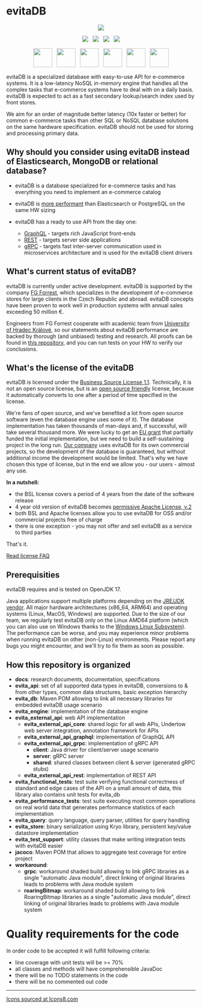 # evitaDB


<p align="center">
  <img src="https://raw.githubusercontent.com/FgForrest/evitaDB/dev/docs/assets/img/evita.png"/>
</p>

<p align="center">
  <a href="https://github.com/FgForrest/evitaDB" title="Build"><img src="https://img.shields.io/github/v/release/FgForrest/evitadb?color=%23ff00a0&include_prereleases&label=version&sort=semver"/></a>
  &nbsp;
  <a href="https://github.com/FgForrest/evitaDB" title="Platform"><img src="https://img.shields.io/badge/Built%20with-Java-red"/></a>
  &nbsp;
  <a href="https://github.com/FgForrest/evitaDB" title="GitHub Workflow Status"><img src="https://img.shields.io/github/actions/workflow/status/FgForrest/evitaDB/maven.yml?branch=dev"/></a>
  &nbsp;
  <a href="https://github.com/FgForrest/evitaDB/blob/master/LICENSE" title="License"><img src="https://img.shields.io/badge/license-BSL_1.1-blue.svg"/></a>
</p>

<p align="center">
  <a href="https://evitadb.io/en/blog" title="Blog"><img src="https://img.icons8.com/carbon-copy/100/FFFFFF/blog.png" width="50px"/></a>
  &nbsp;
  <a href="https://evitadb.io/documentation/index" title="Documentation"><img src="https://img.icons8.com/carbon-copy/100/FFFFFF/saving-book.png" width="50px"/></a>
  &nbsp;
  <a href="https://evitadb.io/research/introduction" title="Research"><img src="https://img.icons8.com/carbon-copy/100/FFFFFF/microscope.png" width="50px"/></a>
  &nbsp;
  <a href="https://twitter.com/evitadb_io" title="Twitter"><img src="https://img.icons8.com/carbon-copy/100/FFFFFF/twitter.png" width="50px"/></a>
  &nbsp;
  <a href="https://github.com/FgForrest/evitaDB/" title="GitHub"><img src="https://img.icons8.com/carbon-copy/100/FFFFFF/github.png" width="50px"/></a>
  &nbsp;
  <a href="https://keyserver.ubuntu.com/pks/lookup?op=get&search=0x9d1149b0c74e939dd766c7a93de3cdccf660797f" title="PGP public key"><img src="https://img.icons8.com/carbon-copy/100/FFFFFF/fingerprint-scan.png" width="50px"/></a>
</p>

evitaDB is a specialized database with easy-to-use API for e-commerce systems. It is a low-latency NoSQL in-memory engine 
that handles all the complex tasks that e-commerce systems have to deal with on a daily basis. evitaDB is expected to act 
as a fast secondary lookup/search index used by front stores.

We aim for an order of magnitude better latency (10x faster or better) for common e-commerce tasks than other SQL or 
NoSQL database solutions on the same hardware specification. evitaDB should not be used for storing and processing primary data.

## Why should you consider using evitaDB instead of Elasticsearch, MongoDB or relational database?

- evitaDB is a database specialized for e-commerce tasks and has everything you need to implement an e-commerce catalog
- evitaDB is [more performant](docs/performance/performance_comparison.md) than Elasticsearch or PostgreSQL on the same
  HW sizing
- evitaDB has a ready to use API from the day one:

    - [GraphQL](docs/user/en/use/connectors/graphql.md) - targets rich JavaScript front-ends
    - [REST](docs/user/en/use/connectors/rest.md) - targets server side applications
    - [gRPC](docs/user/en/use/connectors/grpc.md) - targets fast inter-server communication used in microservices 
      architecture and is used for the evitaDB client drivers

## What's current status of evitaDB?

evitaDB is currently under active development. evitaDB is supported by the company [FG Forrest](https://www.fg.cz),
which specializes in the development of e-commerce stores for large clients in the Czech Republic and abroad. evitaDB
concepts have been proven to work well in production systems with annual sales exceeding 50 million €.

Engineers from FG Forrest cooperate with academic team from [University of Hradec Králové](https://www.uhk.cz), so our
statements about evitaDB performance are backed by thorough (and unbiased) testing and research. All proofs can be found
in [this repository](https://github.com/FgForrest/evitaDB-research), and you can run tests on your HW to verify our conclusions.

## What's the license of the evitaDB

evitaDB is licensed under the [Business Source License 1.1](LICENSE). Technically, it is not
an open source license, but is an [open source friendly](https://itsfoss.com/making-the-business-source-license-open-source-compliant/)
license, because it automatically converts to one after a period of time specified in the license.

We're fans of open source, and we've benefited a lot from open source software (even the database engine uses some of it).
The database implementation has taken thousands of man-days and, if successful, will take several thousand more. We were
lucky to get an [EU grant](https://evitadb.io/project-info) that partially funded the initial implementation, but we
need to build a self-sustaining project in the long run. [Our company](https://www.fg.cz) uses evitaDB for its own
commercial projects, so the development of the database is guaranteed, but without additional income the development
would be limited. That's why we have chosen this type of license, but in the end we allow you - our users - almost any
use.

**In a nutshell:**

- the BSL license covers a period of 4 years from the date of the software release
- 4 year old version of evitaDB becomes [permissive Apache License, v.2](https://fossa.com/blog/open-source-licenses-101-apache-license-2-0/)
- both BSL and Apache licenses allow you to use evitaDB for OSS and/or commercial projects free of charge
- there is one exception - you may not offer and sell evitaDB as a service to third parties

That's it.

[Read license FAQ](https://evitadb.io/documentation/use/license)

## Prerequisities

evitaDB requires and is tested on OpenJDK 17.

Java applications support multiple platforms depending on the
[JRE/JDK vendor](https://wiki.openjdk.org/display/Build/Supported+Build+Platforms). All major hardware
architectures (x86_64, ARM64) and operating systems (Linux, MacOS, Windows) are supported. Due to the size of our
team, we regularly test evitaDB only on the Linux AMD64 platform (which you can also use on Windows thanks to the
[Windows Linux Subsystem](https://learn.microsoft.com/en-us/windows/wsl/install)). The performance can be worse,
and you may experience minor problems when running evitaDB on other (non-Linux) environments. Please report any bugs
you might encounter, and we'll try to fix them as soon as possible.

## How this repository is organized

- **docs**: research documents, documentation, specifications
- **evita_api**: set of all supported data types in evitaDB, conversions to & from other types, common data structures, basic exception hierarchy
- **evita_db**: Maven POM allowing to link all necessary libraries for embedded evitaDB usage scenario
- **evita_engine**: implementation of the database engine
- **evita_external_api**: web API implementation
  - **evita_external_api_core**: shared logic for all web APIs, Undertow web server integration, annotation framework for APIs
  - **evita_external_api_graphql**: implementation of GraphQL API
  - **evita_external_api_grpc**: implementation of gRPC API
    - **client**: Java driver for client/server usage scenario  
    - **server**: gRPC server  
    - **shared**: shared classes between client & server (generated gRPC stubs)
  - **evita_external_api_rest**: implementation of REST API
- **evita_functional_tests**: test suite verifying functional correctness of standard and edge cases of the API on a
  small amount of data, this library also contains unit tests for evita_db
- **evita_performance_tests**: test suite executing most common operations on real world data that generates performance
  statistics of each implementation
- **evita_query**: query language, query parser, utilities for query handling
- **evita_store**: binary serialization using Kryo library, persistent key/value datastore implementation
- **evita_test_support**: utility classes that make writing integration tests with evitaDB easier
- **jacoco**: Maven POM that allows to aggregate test coverage for entire project
- **workaround**:
  - **grpc**: workaround shaded build allowing to link gRPC libraries as a single "automatic Java module", 
    direct linking of original libraries leads to problems with Java module system 
  - **roaringBitmap**: workaround shaded build allowing to link RoaringBitmap libraries as a single "automatic Java module",
    direct linking of original libraries leads to problems with Java module system

# Quality requirements for the code

In order code to be accepted it will fulfill following criteria:

- line coverage with unit tests will be >= 70%
- all classes and methods will have comprehensible JavaDoc
- there will be no TODO statements in the code
- there will be no commented out code

-------------------------------------------------------------------------

[Icons sourced at Icons8.com](https://icons8.com/)

[//]: # (https://icons8.com/icon/set/github/carbon-copy--static--white)